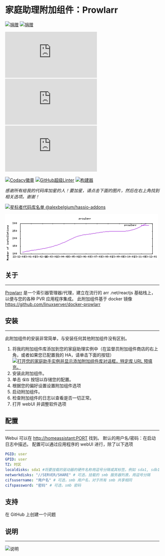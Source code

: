 # 家庭助理附加组件：Prowlarr

[![捐赠][donation-badge]](https://www.buymeacoffee.com/alexbelgium)
[![捐赠][paypal-badge]](https://www.paypal.com/donate/?hosted_button_id=DZFULJZTP3UQA)

![版本](https://img.shields.io/badge/dynamic/json?label=版本&query=%24.version&url=https%3A%2F%2Fraw.githubusercontent.com%2Falexbelgium%2Fhassio-addons%2Fmaster%2Fprowlarr%2Fconfig.json)
![入口](https://img.shields.io/badge/dynamic/json?label=入口&query=%24.ingress&url=https%3A%2F%2Fraw.githubusercontent.com%2Falexbelgium%2Fhassio-addons%2Fmaster%2Fprowlarr%2Fconfig.json)
![架构](https://img.shields.io/badge/dynamic/json?color=success&label=架构&query=%24.arch&url=https%3A%2F%2Fraw.githubusercontent.com%2Falexbelgium%2Fhassio-addons%2Fmaster%2Fprowlarr%2Fconfig.json)

[![Codacy徽章](https://app.codacy.com/project/badge/Grade/9c6cf10bdbba45ecb202d7f579b5be0e)](https://www.codacy.com/gh/alexbelgium/hassio-addons/dashboard?utm_source=github.com&utm_medium=referral&utm_content=alexbelgium/hassio-addons&utm_campaign=Badge_Grade)
[![GitHub超级Linter](https://img.shields.io/github/actions/workflow/status/alexbelgium/hassio-addons/weekly-supelinter.yaml?label=Lint%20代码%20库)](https://github.com/alexbelgium/hassio-addons/actions/workflows/weekly-supelinter.yaml)
[![构建器](https://img.shields.io/github/actions/workflow/status/alexbelgium/hassio-addons/onpush_builder.yaml?label=构建器)](https://github.com/alexbelgium/hassio-addons/actions/workflows/onpush_builder.yaml)

[donation-badge]: https://img.shields.io/badge/给我买杯咖啡%20(no%20paypal)-%23d32f2f?logo=buy-me-a-coffee&style=flat&logoColor=white
[paypal-badge]: https://img.shields.io/badge/通过%20Paypal%20给我买杯咖啡-0070BA?logo=paypal&style=flat&logoColor=white

_感谢所有给我的代码库加星的人！要加星，请点击下面的图片，然后在右上角找到相关选项。谢谢！_

[![星标者代码库名单 @alexbelgium/hassio-addons](https://raw.githubusercontent.com/alexbelgium/hassio-addons/master/.github/stars2.svg)](https://github.com/alexbelgium/hassio-addons/stargazers)

![下载演变](https://raw.githubusercontent.com/alexbelgium/hassio-addons/master/prowlarr/stats.png)

## 关于

---

[Prowlarr](https://github.com/Prowlarr/Prowlarr) 是一个索引器管理器/代理，建立在流行的 arr .net/reactjs 基础栈上，以便与您的各种 PVR 应用程序集成。
此附加组件基于 docker 镜像 https://github.com/linuxserver/docker-prowlarr

## 安装

---

此附加组件的安装非常简单，与安装任何其他附加组件没有区别。

1. 将我的附加组件库添加到您的家庭助理实例中（在监督员附加组件商店的右上角，或者如果您已配置我的 HA，请单击下面的按钮）
   [![打开您的家庭助手实例并显示添加附加组件库对话框，特定库 URL 预填充。](https://my.home-assistant.io/badges/supervisor_add_addon_repository.svg)](https://my.home-assistant.io/redirect/supervisor_add_addon_repository/?repository_url=https%3A%2F%2Fgithub.com%2Falexbelgium%2Fhassio-addons)
1. 安装此附加组件。
1. 单击 `保存` 按钮以存储您的配置。
1. 根据您的偏好设置设置附加组件选项
1. 启动附加组件。
1. 检查附加组件的日志以查看是否一切正常。
1. 打开 webUI 并调整软件选项

## 配置

---

Webui 可以在 <http://homeassistant:PORT> 找到。
默认的用户名/密码：在启动日志中描述。
配置可以通过应用程序的 webUI 进行，除了以下选项

```yaml
PGID: user
GPID: user
TZ: 时区
localdisks: sda1 #将要挂载的驱动器的硬件名称用逗号分隔或其标签。例如 sda1, sdb1, MYNAS...
networkdisks: "//SERVER/SHARE" # 可选，挂载的 smb 服务器列表，用逗号分隔
cifsusername: "用户名" # 可选，smb 用户名，对于所有 smb 共享相同
cifspassword: "密码" # 可选，smb 密码
```

## 支持

在 GitHub 上创建一个问题

## 说明

---

![说明](https://wiki.servarr.com/assets/prowlarr/hist_1_history.png)

[代码库]: https://github.com/alexbelgium/hassio-addons